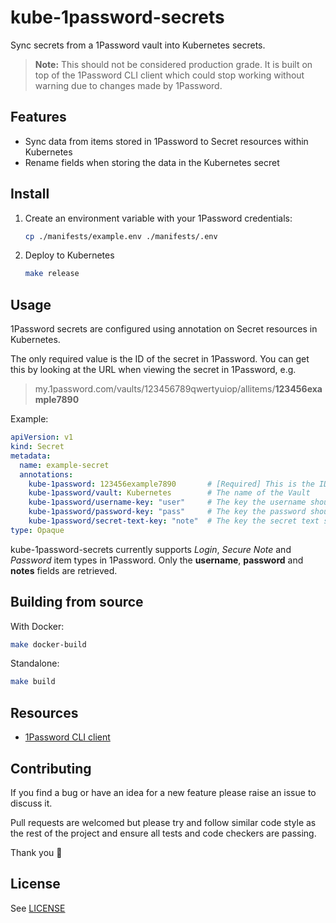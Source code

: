 # kube-1password-secrets

Sync secrets from a 1Password vault into Kubernetes secrets.

> **Note:** This should not be considered production grade. It is built on top of the 1Password CLI client which could stop working without warning due to changes made by 1Password.

## Features

* Sync data from items stored in 1Password to Secret resources within Kubernetes
* Rename fields when storing the data in the Kubernetes secret

## Install

1. Create an environment variable with your 1Password credentials:

    ```sh
    cp ./manifests/example.env ./manifests/.env
    ```

1. Deploy to Kubernetes

    ```sh
    make release
    ```

## Usage

1Password secrets are configured using annotation on Secret resources in Kubernetes.

The only required value is the ID of the secret in 1Password. You can get this by looking at the URL when viewing the secret in 1Password, e.g.

> my.1password.com/vaults/123456789qwertyuiop/allitems/**123456example7890**

Example:

```yaml
apiVersion: v1
kind: Secret
metadata:
  name: example-secret
  annotations:
    kube-1password: 123456example7890       # [Required] This is the ID of the item within 1Password
    kube-1password/vault: Kubernetes        # The name of the Vault
    kube-1password/username-key: "user"     # The key the username should be saved as in the Secret resource (default: `username`)
    kube-1password/password-key: "pass"     # The key the password should be saved as in the Secret resource (default: `password`)
    kube-1password/secret-text-key: "note"  # The key the secret text should be saved as in the Secret resource (default: `secretText`)
type: Opaque
```

kube-1password-secrets currently supports *Login*, *Secure Note* and *Password* item types in 1Password. Only the **username**, **password** and **notes** fields are retrieved.

## Building from source

With Docker:

```sh
make docker-build
```

Standalone:

```sh
make build
```

## Resources

* [1Password CLI client](https://app-updates.agilebits.com/product_history/CLI)

## Contributing

If you find a bug or have an idea for a new feature please raise an issue to discuss it.

Pull requests are welcomed but please try and follow similar code style as the rest of the project and ensure all tests and code checkers are passing.

Thank you 💛

## License

See [LICENSE](LICENSE)
